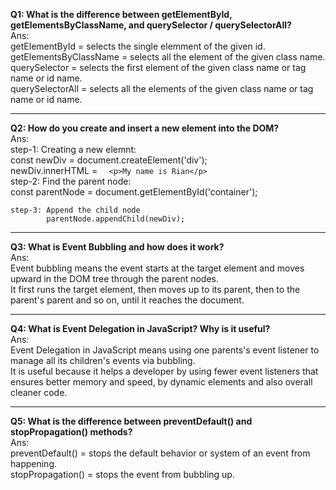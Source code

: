 **Q1: What is the difference between getElementById, getElementsByClassName, and querySelector / querySelectorAll?**  
Ans:  
    getElementById = selects the single elemment of the given id.  
    getElementsByClassName = selects all the element of the given class name.  
    querySelector = selects the first element of the given class name or tag name or id name.  
    querySelectorAll = selects all the elements of the given class name or tag name or id name.  

---

**Q2: How do you create and insert a new element into the DOM?**  
Ans:  
    step-1: Creating a new elemnt:  
            const newDiv = document.createElement('div');  
            newDiv.innerHTML = `  
                <p>My name is Rian</p>  
            `  
    step-2: Find the parent node:  
            const parentNode = document.getElementById('container');  

    step-3: Append the child node  
            parentNode.appendChild(newDiv);  

---

**Q3: What is Event Bubbling and how does it work?**  
Ans:  
    Event bubbling means the event starts at the target element and moves upward in the DOM tree through the parent nodes.  
    It first runs the target element, then moves up to its parent, then to the parent's parent and so on, until it reaches the document.  

---

**Q4: What is Event Delegation in JavaScript? Why is it useful?**  
Ans:  
    Event Delegation in JavaScript means using one parents's event listener to manage all its children's events via bubbling.  
    It is useful because it helps a developer by using fewer event listeners that ensures better memory and speed, by dynamic elements and also overall cleaner code.  

---

**Q5: What is the difference between preventDefault() and stopPropagation() methods?**  
Ans:   
    preventDefault() = stops the default behavior or system of an event from happening.  
    stopPropagation() = stops the event from bubbling up.  
